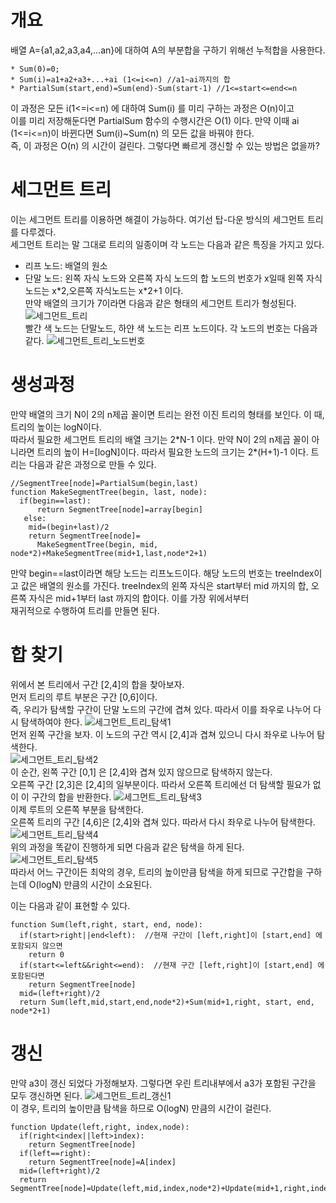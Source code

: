 # 개요
배열 A={a1,a2,a3,a4,...an}에 대하여 A의 부분합을 구하기 위해선 누적합을 사용한다.
```
* Sum(0)=0;
* Sum(i)=a1+a2+a3+...+ai (1<=i<=n) //a1~ai까지의 합
* PartialSum(start,end)=Sum(end)-Sum(start-1) //1<=start<=end<=n  
```
이 과정은 모든 i(1<=i<=n) 에 대하여 Sum(i) 를 미리 구하는 과정은 O(n)이고  
이를 미리 저장해둔다면 PartialSum 함수의 수행시간은 O(1) 이다. 
만약 이때 ai (1<=i<=n)이 바뀐다면 Sum(i)~Sum(n) 의 모든 값을 바꿔야 한다.  
즉, 이 과정은 O(n) 의 시간이 걸린다. 그렇다면 빠르게 갱신할 수 있는 방법은 없을까?
# 세그먼트 트리
이는 세그먼트 트리를 이용하면 해결이 가능하다. 여기선 탑-다운 방식의 세그먼트 트리를 다루겠다.  
세그먼트 트리는 말 그대로 트리의 일종이며 각 노드는 다음과 같은 특징을 가지고 있다.
* 리프 노드: 배열의 원소
* 단말 노드: 왼쪽 자식 노드와 오른쪽 자식 노드의 합
노드의 번호가 x일때 왼쪽 자식 노드는 x\*2,오른쪽 자식노드는 x\*2+1 이다.  
만약 배열의 크기가 7이라면 다음과 같은 형태의 세그먼트 트리가 형성된다.
![세그먼트_트리](https://raw.githubusercontent.com/leeminseokdankook/TLE/main/Intermeditae/SegmentTree/image.png)  
빨간 색 노드는 단말노드, 하얀 색 노드는 리프 노드이다.
각 노드의 번호는 다음과 같다.
![세그먼트_트리_노드번호](https://raw.githubusercontent.com/leeminseokdankook/TLE/main/Intermeditae/SegmentTree/image2.png)  

# 생성과정
만약 배열의 크기 N이 2의 n제곱 꼴이면 트리는 완전 이진 트리의 형태를 보인다. 이 때, 트리의 높이는 logN이다.  
따라서 필요한 세그먼트 트리의 배열 크기는 2\*N-1 이다. 
만약 N이 2의 n제곱 꼴이 아니라면 트리의 높이 H=\[logN\]이다.
따라서 필요한 노드의 크기는 2*(H+1)-1 이다.
트리는 다음과 같은 과정으로 만들 수 있다.
```
//SegmentTree[node]=PartialSum(begin,last)
function MakeSegmentTree(begin, last, node):
  if(begin==last):
      return SegmentTree[node]=array[begin]
   else:
    mid=(begin+last)/2
    return SegmentTree[node]=
      MakeSegmentTree(begin, mid, node*2)+MakeSegmentTree(mid+1,last,node*2+1)
```
만약 begin==last이라면 해당 노드는 리프노드이다. 해당 노드의 번호는 treeIndex이고 값은 배열의 원소를 가진다. 
treeIndex의 왼쪽 자식은 start부터 mid 까지의 합, 오른쪽 자식은 mid+1부터 last 까지의 합이다. 이를 가장 위에서부터  
재귀적으로 수행하여 트리를 만들면 된다.
# 합 찾기
위에서 본 트리에서 구간 \[2,4\]의 합을 찾아보자.  
먼저 트리의 루트 부분은 구간 \[0,6\]이다.  
즉, 우리가 탐색할 구간이 단말 노드의 구간에 겹쳐 있다. 따라서 이를 좌우로 나누어 다시 탐색하여야 한다.
![세그먼트_트리_탐색1](https://raw.githubusercontent.com/leeminseokdankook/TLE/main/Intermediate/SegmentTree/Serch1.png)  
먼저 왼쪽 구간을 보자. 이 노드의 구간 역시 \[2,4\]과 겹쳐 있으니 다시 좌우로 나누어 탐색한다.  
![세그먼트_트리_탐색2](https://raw.githubusercontent.com/leeminseokdankook/TLE/main/Intermediate/SegmentTree/Serch2.png)  
이 순간, 왼쪽 구간 \[0,1\] 은 \[2,4\]와 겹쳐 있지 않으므로 탐색하지 않는다.  
오른쪽 구간 \[2,3\]은 \[2,4\]의 일부분이다. 따라서 오른쪽 트리에선 더 탐색할 필요가 없이 이 구간의 합을 반환한다.
![세그먼트_트리_탐색3](https://raw.githubusercontent.com/leeminseokdankook/TLE/main/Intermediate/SegmentTree/Serch3.png)  
이제 루트의 오른쪽 부분을 탐색한다.  
오른쪽 트리의 구간 \[4,6\]은 \[2,4\]와 겹쳐 있다. 따라서 다시 좌우로 나누어 탐색한다.
![세그먼트_트리_탐색4](https://raw.githubusercontent.com/leeminseokdankook/TLE/main/Intermediate/SegmentTree/Serch4.png)  
위의 과정을 똑같이 진행하게 되면 다음과 같은 탐색을 하게 된다.
![세그먼트_트리_탐색5](https://raw.githubusercontent.com/leeminseokdankook/TLE/main/Intermediate/SegmentTree/Serch.png)  
따라서 어느 구간이든 최악의 경우, 트리의 높이만큼 탐색을 하게 되므로 구간합을 구하는데 O(logN) 만큼의 시간이 소요된다. 

이는 다음과 같이 표현할 수 있다.
```
function Sum(left,right, start, end, node):
  if(start>right||end<left):  //현재 구간이 [left,right]이 [start,end] 에 포함되지 않으면
    return 0
  if(start<=left&&right<=end):  //현재 구간 [left,right]이 [start,end] 에 포함된다면
    return SegmentTree[node]
  mid=(left+right)/2
  return Sum(left,mid,start,end,node*2)+Sum(mid+1,right, start, end, node*2+1)
```
# 갱신
만약 a3이 갱신 되었다 가정해보자. 그렇다면 우린 트리내부에서 a3가 포함된 구간을 모두 갱신하면 된다.
![세그먼트_트리_갱신1](https://raw.githubusercontent.com/leeminseokdankook/TLE/main/Intermediate/SegmentTree/Update1.png)  
이 경우, 트리의 높이만큼 탐색을 하므로 O(logN) 만큼의 시간이 걸린다.

```
function Update(left,right, index,node):
  if(right<index||left>index):
    return SegmentTree[node]
  if(left==right):
    return SegmentTree[node]=A[index]
  mid=(left+right)/2
  return SegmentTree[node]=Update(left,mid,index,node*2)+Update(mid+1,right,index,node*2+1)
